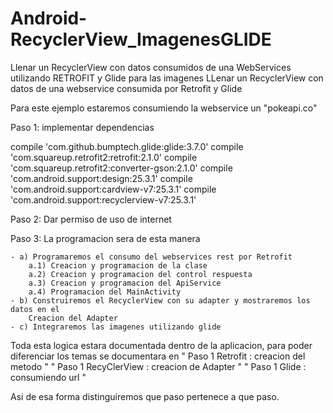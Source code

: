 # Android-RecyclerView_ImagenesGLIDE
Llenar un RecyclerView con datos consumidos de una WebServices utilizando RETROFIT y Glide para las imagenes
LLenar un RecyclerView con datos de una webservice consumida por Retrofit y Glide

Para este ejemplo estaremos consumiendo la webservice un "pokeapi.co"


Paso 1: implementar dependencias

compile 'com.github.bumptech.glide:glide:3.7.0'
compile 'com.squareup.retrofit2:retrofit:2.1.0'
compile 'com.squareup.retrofit2:converter-gson:2.1.0'
compile 'com.android.support:design:25.3.1'
compile 'com.android.support:cardview-v7:25.3.1'
compile 'com.android.support:recyclerview-v7:25.3.1'

Paso 2: Dar permiso de uso de internet
<uses-permission android:name="android.permission.INTERNET" />

Paso 3: La programacion sera de esta manera

	- a) Programaremos el consumo del webservices rest por Retrofit
		a.1) Creacion y programacion de la clase
		a.2) Creacion y programacion del control respuesta	
		a.3) Creacion y programacion del ApiService
		a.4) Programacion del MainActivity
	- b) Construiremos el RecyclerView con su adapter y mostraremos los datos en el
		Creacion del Adapter
	- c) Integraremos las imagenes utilizando glide

Toda esta logica estara documentada dentro de la aplicacion, para poder diferenciar los temas
se documentara en
" Paso 1 Retrofit : creacion del metodo " 
" Paso 1 RecyClerView : creacion de Adapter "
" Paso 1 Glide : consumiendo url " 

Asi de esa forma distinguiremos que paso pertenece a que paso.
